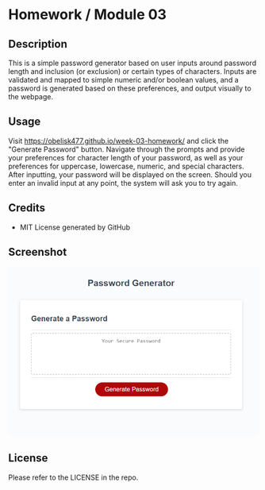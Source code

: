 # Homework / Module 03

## Description

This is a simple password generator based on user inputs around password length and inclusion (or exclusion) or certain types of characters. Inputs are validated and mapped to simple numeric and/or boolean values, and a password is generated based on these preferences, and output visually to the webpage.

## Usage

Visit https://obelisk477.github.io/week-03-homework/ and click the "Generate Password" button. Navigate through the prompts and provide your preferences for character length of your password, as well as your preferences for uppercase, lowercase, numeric, and special characters. After inputting, your password will be displayed on the screen. Should you enter an invalid input at any point, the system will ask you to try again.

## Credits

* MIT License generated by GitHub

## Screenshot

![portfolio demo](./assets/images/ApplicationSS.png)

## License

Please refer to the LICENSE in the repo.
